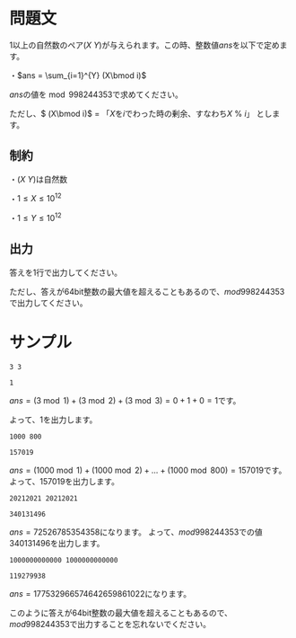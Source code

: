 問題文
=====
1以上の自然数のペア$(X \ Y)$が与えられます。この時、整数値$ans$を以下で定めます。



・$ans = \sum_{i=1}^{Y} (X\bmod i)$



$ans$の値を$\bmod998244353$で求めてください。
       
ただし、$ (X\bmod i)$  =  「$X$を$i$でわった時の剰余、すなわち$X$ % $i$」 とします。

制約
-----

・$(X \ Y)$は自然数

・$1\le X \le 10^{12}$

・$1\le Y\le 10^{12}$

出力
-----
答えを1行で出力してください。

ただし、答えが64bit整数の最大値を超えることもあるので、$mod998244353$で出力してください。


サンプル
=====
```入力1
3 3
```

```出力1
1
```
$ans = (3\bmod 1) + (3\bmod 2) + (3\bmod 3) = 0 + 1 + 0 = 1$です。

よって、$1$を出力します。
```入力2
1000 800
```

```出力2
157019
```
$ans =  (1000 \bmod 1) + (1000 \bmod 2)  + ...+ (1000 \bmod 800) = 157019$です。
よって、$157019$を出力します。
```入力3
20212021 20212021
```

```出力3
340131496
```
$ans = 72526785354358$になります。
よって、$mod998244353$での値$340131496$を出力します。
```入力4
1000000000000 1000000000000
```

```出力4
119279938
```
$ans = 177532966574642659861022$になります。

このように答えが64bit整数の最大値を超えることもあるので、$mod998244353$で出力することを忘れないでください。
